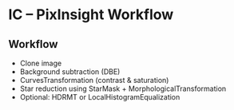 # IC – PixInsight Workflow

## Workflow
- Clone image
- Background subtraction (DBE)
- CurvesTransformation (contrast & saturation)
- Star reduction using StarMask + MorphologicalTransformation
- Optional: HDRMT or LocalHistogramEqualization
